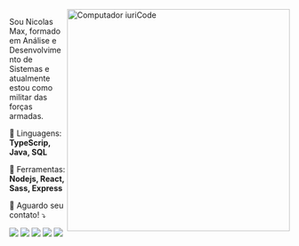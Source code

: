 <img src="https://raw.githubusercontent.com/MicaelliMedeiros/micaellimedeiros/master/image/computer-illustration.png" min-width="400px" max-width="400px" width="400px" align="right" alt="Computador iuriCode">

<p align="left"> 
  Sou Nicolas Max, formado em Análise e Desenvolvimento de Sistemas e atualmente estou como militar das forças armadas.
</p>

<p align="left">
  🦄 Linguagens: <strong>TypeScrip, Java, SQL</strong>
</p>

<p align="left">
  💼 Ferramentas: <strong>Nodejs, React, Sass, Express</strong>
</p>

<p align="left">
  💌 Aguardo seu contato! ⤵️
</p>

<p align="left">
  <a href="mailto:nicolasfsa10@gmail.com" alt="Gmail">
  <img src="https://img.shields.io/badge/-Gmail-FF0000?style=flat-square&labelColor=FF0000&logo=gmail&logoColor=white&link=nicolasfsa10@gmail.com" /></a>

  <a href="https://www.linkedin.com/in/nicolas-max-81147017a" alt="Linkedin">
  <img src="https://img.shields.io/badge/-Linkedin-0e76a8?style=flat-square&logo=Linkedin&logoColor=white&link=www.linkedin.com/in/nicolas-max-81147017a" /></a>

  <a href="https://api.whatsapp.com/send?phone=5561996599998&text=Ol%C3%A1%2C%20tudo%20bem%3F%20Consegui%20seu%20contato%20no%20GitHub%20e%20a%20minha%20d%C3%BAvida%20%C3%A9%3A" alt="WhatsApp">
  <img src="https://img.shields.io/badge/-WhatsApp-25d366?style=flat-square&labelColor=25d366&logo=whatsapp&logoColor=white&https://api.whatsapp.com/send?phone=5561996599998&text=Ol%C3%A1%2C%20tudo%20bem%3F%20Consegui%20seu%20contato%20no%20GitHub%20e%20a%20minha%20d%C3%BAvida%20%C3%A9%3A"/></a>

  <a href="https://www.facebook.com/nicolas.max.3367" alt="Facebook">
  <img src="https://img.shields.io/badge/-Facebook-3b5998?style=flat-square&labelColor=3b5998&logo=facebook&logoColor=white&link=https://www.facebook.com/nicolas.max.3367"/></a>

  <a href="https://www.instagram.com/_nicolasmax_/" alt="Instagram">
  <img src="https://img.shields.io/badge/-Instagram-DF0174?style=flat-square&labelColor=DF0174&logo=instagram&logoColor=white&link=https://www.instagram.com/_nicolasmax_/"/></a>
</p>  
